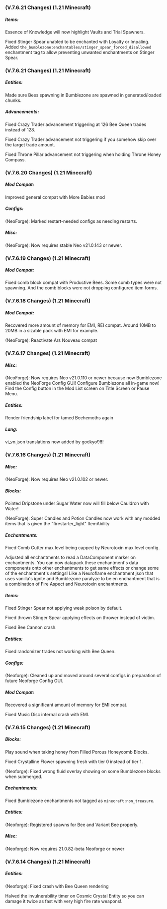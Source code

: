 ### **(V.7.6.21 Changes) (1.21 Minecraft)**

##### Items:
Essence of Knowledge will now highlight Vaults and Trial Spawners.

Fixed Stinger Spear unabled to be enchanted with Loyalty or Impaling.
 Added `the_bumblezone:enchantables/stinger_spear_forced_disallowed` enchantment tag to allow preventing unwanted enchantments on Stinger Spear.


### **(V.7.6.21 Changes) (1.21 Minecraft)**

##### Entities:
Made sure Bees spawning in Bumblezone are spawned in generated/loaded chunks.

##### Advancements:
Fixed Crazy Trader advancement triggering at 126 Bee Queen trades instead of 128.

Fixed Crazy Trader advancement not triggering if you somehow skip over the target trade amount.

Fixed Throne Pillar advancement not triggering when holding Throne Honey Compass.


### **(V.7.6.20 Changes) (1.21 Minecraft)**

##### Mod Compat:
Improved general compat with More Babies mod

##### Configs:
(NeoForge): Marked restart-needed configs as needing restarts.

##### Misc:
(NeoForge): Now requires stable Neo v21.0.143 or newer.


### **(V.7.6.19 Changes) (1.21 Minecraft)**

##### Mod Compat:
Fixed comb block compat with Productive Bees. Some comb types were not spawning. And the comb blocks were not dropping configured item forms.


### **(V.7.6.18 Changes) (1.21 Minecraft)**

##### Mod Compat:
Recovered more amount of memory for EMI, REI compat. Around 10MB to 20MB in a sizable pack with EMI for example.

(NeoForge): Reactivate Ars Nouveau compat


### **(V.7.6.17 Changes) (1.21 Minecraft)**

##### Misc:
(NeoForge): Now requires Neo v21.0.110 or newer because now Bumblezone enabled the NeoForge Config GUI!
 Configure Bumblezone all in-game now! Find the Config button in the Mod List screen on Title Screen or Pause Menu.

##### Entities:
Render friendship label for tamed Beehemoths again

##### Lang:
vi_vn.json translations now added by godkyo98! 


### **(V.7.6.16 Changes) (1.21 Minecraft)**

##### Misc:
(NeoForge): Now requires Neo v21.0.102 or newer.

##### Blocks:
Pointed Dripstone under Sugar Water now will fill below Cauldron with Water!

(NeoForge): Super Candles and Potion Candles now work with any modded items that is given the "firestarter_light" ItemAbility

##### Enchantments:
Fixed Comb Cutter max level being capped by Neurotoxin max level config.

Adjusted all enchantments to read a DataComponent marker on enchantments. 
 You can now datapack these enchantment's data components onto other enchantments to get same effects or change some of the enchantment's settings!
 Like a Neuroflame enchantment json that uses vanilla's ignite and Bumblezone paralyze to be en enchantment that is a combination of Fire Aspect and Neurotoxin enchantments.

##### Items:
Fixed Stinger Spear not applying weak poison by default.

Fixed thrown Stinger Spear applying effects on thrower instead of victim.

Fixed Bee Cannon crash.

##### Entities:
Fixed randomizer trades not working with Bee Queen.

##### Configs:
(Neoforge): Cleaned up and moved around several configs in preparation of future Neoforge Config GUI.

##### Mod Compat:
Recovered a significant amount of memory for EMI compat.

Fixed Music Disc internal crash with EMI.


### **(V.7.6.15 Changes) (1.21 Minecraft)**

##### Blocks:
Play sound when taking honey from Filled Porous Honeycomb Blocks.

Fixed Crystalline Flower spawning fresh with tier 0 instead of tier 1.

(Neoforge): Fixed wrong fluid overlay showing on some Bumblezone blocks when submerged.

##### Enchantments:
Fixed Bumblezone enchantments not tagged as `minecraft:non_treasure`.

##### Entities:
(Neoforge): Registered spawns for Bee and Variant Bee properly.

##### Misc:
(Neoforge): Now requires 21.0.82-beta Neoforge or newer


### **(V.7.6.14 Changes) (1.21 Minecraft)**

##### Entities:
(Neoforge): Fixed crash with Bee Queen rendering

Halved the invulnerability timer on Cosmic Crystal Entity so you can damage it twice as fast with very high fire rate weapons!.
